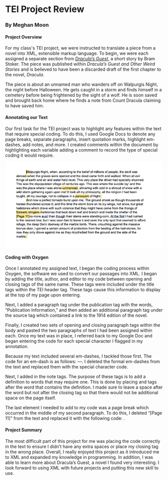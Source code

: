 # TEI Project Review

### By Meghan Moon

#### Project Overview

For my class's TEI project, we were instructed to translate a piece from a novel into XML, extensible markup language. To begin, we were each assigned a separate section from [_Dracula’s Guest_](http://www.bramstoker.org/stories/03guest.html), a short story by Bram Stoker. The piece was published within _Dracula’s Guest and Other Weird Stories_ and is believed to have been a discarded draft of the first chapter to the novel, _Dracula_.  

The piece is about an unnamed man who wanders off on Walpurgis Night, the night before Halloween. He gets caught in a storm and finds himself in a cemetery before being frightened by the sight of a wolf. He is soon saved and brought back home where he finds a note from Count Dracula claiming to have saved him.  

#### Annotating our Text

Our first task for the TEI project was to highlight any features within the text that require special coding. To do this, I used Google Docs to denote any page breaks, separate paragraphs, insert quotation marks, highlight em-dashes, add notes, and more. I created comments within the document by highlighting each variable adding a comment to record the type of special coding it would require.   

![paragraph](images/paragraph.png)

#### Coding with Oxygen

Once I annotated my assigned text, I began the coding process within Oxygen, the software we used to convert our passages into XML. I began by adding the title, author, and editor to my code between opening and closing tags of the same name. These tags were included under the title tags within the TEI header tag. These tags cause this information to display at the top of my page upon entering.  

Next, I added a paragraph tag under the publication tag with the words, “Publication Information,” and then added an additional paragraph tag under the source tag which contained a link to the 1914 edition of the novel.  

Finally, I created two sets of opening and closing paragraph tags within the body and pasted the two paragraphs of text I had been assigned within each. Once my text was in place, I referred back to my Google Doc and began entering the code for each special character I flagged in my annotation.   

Because my text included several em-dashes, I tackled those first. The code for an em-dash is as follows: &#8212;. I deleted the formal em-dashes from the text and replaced them with the special character code.   

Next, I added in the note tags. The purpose of these tags is to add a definition to words that may require one. This is done by placing <note> and </note> tags after the word that contains the definition. I made sure to leave a space after the word but not after the closing tag so that there would not be additional space on the page itself.  

The last element I needed to add to my code was a page break which occurred in the middle of my second paragraph. To do this, I deleted “[Page 11]” from the text and replaced it with the following code: <pb n=”11” />.  

#### Project Summary

The most difficult part of this project for me was placing the code correctly in the text to ensure I didn’t have any extra spaces or place my closing tag in the wrong place. Overall, I really enjoyed this project as it introduced me to XML and expanded my knowledge in programming. In addition, I was able to learn more about Dracula’s Guest, a novel I found very interesting. I look forward to using XML with future projects and putting this new skill to use.  
